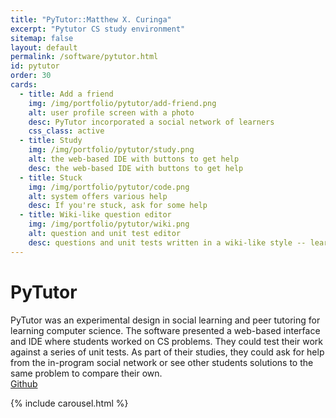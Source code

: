 ```yaml
---
title: "PyTutor::Matthew X. Curinga"
excerpt: "Pytutor CS study environment"
sitemap: false
layout: default
permalink: /software/pytutor.html
id: pytutor
order: 30
cards:
  - title: Add a friend
    img: /img/portfolio/pytutor/add-friend.png
    alt: user profile screen with a photo
    desc: PyTutor incorporated a social network of learners 
    css_class: active
  - title: Study
    img: /img/portfolio/pytutor/study.png
    alt: the web-based IDE with buttons to get help
    desc: the web-based IDE with buttons to get help
  - title: Stuck
    img: /img/portfolio/pytutor/code.png
    alt: system offers various help
    desc: If you're stuck, ask for some help
  - title: Wiki-like question editor
    img: /img/portfolio/pytutor/wiki.png
    alt: question and unit test editor
    desc: questions and unit tests written in a wiki-like style -- learners are also authors of the learning environment
---
```

<h1>PyTutor</h1>
<p class="lead">
PyTutor was an experimental design in social learning and peer tutoring for learning computer science. The software presented a web-based interface and IDE where students worked on CS problems. They could test their work against a series of unit tests. As part of their studies, they could ask for help from the in-program social network or see other students solutions to the same problem to compare their own.<br>
<a href="https://github.com/mcuringa/py-tutor">Github</a>
</p>

{% include carousel.html %}


